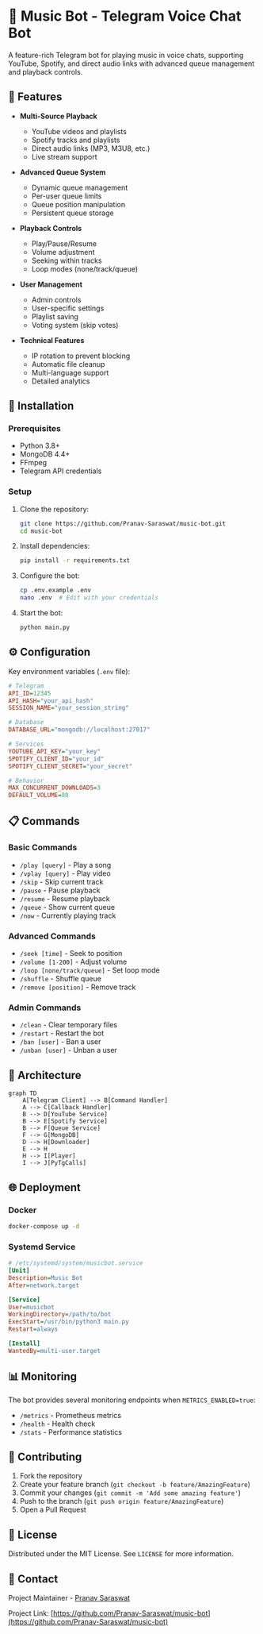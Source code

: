 # 🎵 Music Bot - Telegram Voice Chat Bot

A feature-rich Telegram bot for playing music in voice chats, supporting YouTube, Spotify, and direct audio links with advanced queue management and playback controls.

<!-- ![Bot Demo](demo.gif) *Example: Playing music in a voice chat*  -->

## 🌟 Features

- **Multi-Source Playback**
  - YouTube videos and playlists
  - Spotify tracks and playlists
  - Direct audio links (MP3, M3U8, etc.)
  - Live stream support

- **Advanced Queue System**
  - Dynamic queue management
  - Per-user queue limits
  - Queue position manipulation
  - Persistent queue storage

- **Playback Controls**
  - Play/Pause/Resume
  - Volume adjustment
  - Seeking within tracks
  - Loop modes (none/track/queue)

- **User Management**
  - Admin controls
  - User-specific settings
  - Playlist saving
  - Voting system (skip votes)

- **Technical Features**
  - IP rotation to prevent blocking
  - Automatic file cleanup
  - Multi-language support
  - Detailed analytics

## 🚀 Installation

### Prerequisites
- Python 3.8+
- MongoDB 4.4+
- FFmpeg
- Telegram API credentials

### Setup

1. Clone the repository:
   ```bash
   git clone https://github.com/Pranav-Saraswat/music-bot.git
   cd music-bot
   ```

2. Install dependencies:
   ```bash
   pip install -r requirements.txt
   ```

3. Configure the bot:
   ```bash
   cp .env.example .env
   nano .env  # Edit with your credentials
   ```

4. Start the bot:
   ```bash
   python main.py
   ```

## ⚙️ Configuration

Key environment variables (`.env` file):

```ini
# Telegram
API_ID=12345
API_HASH="your_api_hash"
SESSION_NAME="your_session_string"

# Database
DATABASE_URL="mongodb://localhost:27017"

# Services
YOUTUBE_API_KEY="your_key"
SPOTIFY_CLIENT_ID="your_id"
SPOTIFY_CLIENT_SECRET="your_secret"

# Behavior
MAX_CONCURRENT_DOWNLOADS=3
DEFAULT_VOLUME=80
```

## 📋 Commands

### Basic Commands
- `/play [query]` - Play a song
- `/vplay [query]` - Play video
- `/skip` - Skip current track
- `/pause` - Pause playback
- `/resume` - Resume playback
- `/queue` - Show current queue
- `/now` - Currently playing track

### Advanced Commands
- `/seek [time]` - Seek to position
- `/volume [1-200]` - Adjust volume
- `/loop [none/track/queue]` - Set loop mode
- `/shuffle` - Shuffle queue
- `/remove [position]` - Remove track

### Admin Commands
- `/clean` - Clear temporary files
- `/restart` - Restart the bot
- `/ban [user]` - Ban a user
- `/unban [user]` - Unban a user

## 🧩 Architecture

```mermaid
graph TD
    A[Telegram Client] --> B[Command Handler]
    A --> C[Callback Handler]
    B --> D[YouTube Service]
    B --> E[Spotify Service]
    B --> F[Queue Service]
    F --> G[MongoDB]
    D --> H[Downloader]
    E --> H
    H --> I[Player]
    I --> J[PyTgCalls]
```

## 🌐 Deployment

### Docker
```bash
docker-compose up -d
```

### Systemd Service
```ini
# /etc/systemd/system/musicbot.service
[Unit]
Description=Music Bot
After=network.target

[Service]
User=musicbot
WorkingDirectory=/path/to/bot
ExecStart=/usr/bin/python3 main.py
Restart=always

[Install]
WantedBy=multi-user.target
```

## 📊 Monitoring

The bot provides several monitoring endpoints when `METRICS_ENABLED=true`:

- `/metrics` - Prometheus metrics
- `/health` - Health check
- `/stats` - Performance statistics

## 🤝 Contributing

1. Fork the repository
2. Create your feature branch (`git checkout -b feature/AmazingFeature`)
3. Commit your changes (`git commit -m 'Add some amazing feature'`)
4. Push to the branch (`git push origin feature/AmazingFeature`)
5. Open a Pull Request

## 📜 License

Distributed under the MIT License. See `LICENSE` for more information.

## 📧 Contact

Project Maintainer - [Pranav Saraswat](https://t.me/Pranav-Saraswat)

Project Link: [https://github.com/Pranav-Saraswat/music-bot](https://github.com/Pranav-Saraswat/music-bot)

